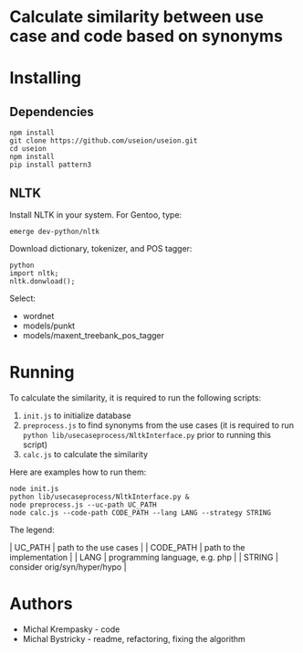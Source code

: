 # Calculate similarity between use case and code based on synonyms


# Installing

## Dependencies

    npm install
    git clone https://github.com/useion/useion.git
    cd useion
    npm install
    pip install pattern3

## NLTK

Install NLTK in your system. For Gentoo, type:

    emerge dev-python/nltk 

Download dictionary, tokenizer, and POS tagger:

    python
    import nltk;
    nltk.donwload();

Select:

* wordnet
* models/punkt
* models/maxent_treebank_pos_tagger

# Running

To calculate the similarity, it is required to run the following scripts:

1. `init.js` to initialize database
2. `preprocess.js` to find synonyms from the use cases (it is required to run `python lib/usecaseprocess/NltkInterface.py` prior to running this script)
3. `calc.js` to calculate the similarity

Here are examples how to run them:

    node init.js
    python lib/usecaseprocess/NltkInterface.py &
    node preprocess.js --uc-path UC_PATH
    node calc.js --code-path CODE_PATH --lang LANG --strategy STRING

The legend:

| UC_PATH   | path to the use cases      |
| CODE_PATH | path to the implementation | 
| LANG      | programming language, e.g. php       |
| STRING    | consider orig/syn/hyper/hypo         |

# Authors

* Michal Krempasky - code
* Michal Bystricky - readme, refactoring, fixing the algorithm


